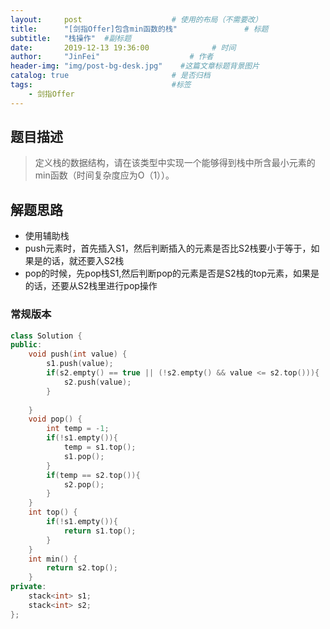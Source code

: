 ```yaml
---
layout:     post                    # 使用的布局（不需要改） 
title:      "[剑指Offer]包含min函数的栈"               # 标题  
subtitle:   "栈操作"  #副标题 
date:       2019-12-13 19:36:00              # 时间 
author:     "JinFei"                    # 作者 
header-img: "img/post-bg-desk.jpg"    #这篇文章标题背景图片 
catalog: true                       # 是否归档 
tags:                               #标签     
    - 剑指Offer 
---
```


## 题目描述
> 定义栈的数据结构，请在该类型中实现一个能够得到栈中所含最小元素的min函数（时间复杂度应为O（1））。



## 解题思路


- 使用辅助栈
- push元素时，首先插入S1，然后判断插入的元素是否比S2栈要小于等于，如果是的话，就还要入S2栈
- pop的时候，先pop栈S1,然后判断pop的元素是否是S2栈的top元素，如果是的话，还要从S2栈里进行pop操作

### 常规版本

```C++
class Solution {
public:
    void push(int value) {
        s1.push(value);
        if(s2.empty() == true || (!s2.empty() && value <= s2.top())){
            s2.push(value);
        }
        
    }
    void pop() {
        int temp = -1;
        if(!s1.empty()){
            temp = s1.top();
            s1.pop();
        }
        if(temp == s2.top()){
            s2.pop();
        }
    }
    int top() {
        if(!s1.empty()){
            return s1.top();
        }
    }
    int min() {
        return s2.top();
    }
private:
    stack<int> s1;
    stack<int> s2;
};
```